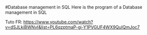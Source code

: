 #Database management in SQL
Here is the program of a Database management in SQL

Tuto FR: https://www.youtube.com/watch?v=dSJLkiBWNvI&list=PL6qzptmaP-gi-Y1PVGUF4WX9QulQmJoc7

